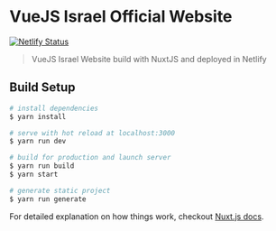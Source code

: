 # VueJS Israel Official Website

[![Netlify Status](https://api.netlify.com/api/v1/badges/4c000382-02a2-4d9d-b72c-d36b21d0b07f/deploy-status)](https://app.netlify.com/sites/vuejsisrael/deploys)

> VueJS Israel Website build with NuxtJS and deployed in Netlify

## Build Setup

``` bash
# install dependencies
$ yarn install

# serve with hot reload at localhost:3000
$ yarn run dev

# build for production and launch server
$ yarn run build
$ yarn start

# generate static project
$ yarn run generate
```

For detailed explanation on how things work, checkout [Nuxt.js docs](https://nuxtjs.org).
